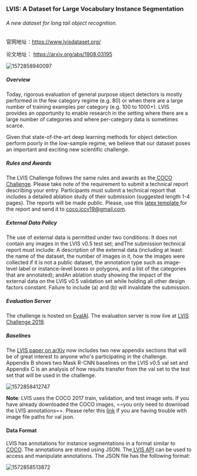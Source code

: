 ### LVIS: A Dataset for Large Vocabulary Instance Segmentation  

###### A new dataset for long tail object recognition.

官网地址：https://www.lvisdataset.org/

论文地址： https://arxiv.org/abs/1908.03195



![1572858940097](D:\Notes\raw_images\1572858940097.png)

##### Overview

Today, rigorous evaluation of general purpose object detectors is mostly performed in the few category regime (e.g. 80) or when there are a large number of training examples per category (e.g. 100 to 1000+). LVIS provides an opportunity to enable research in the setting where there are a large number of categories and where per-category data is sometimes scarce.

Given that state-of-the-art deep learning methods for object detection perform poorly in the low-sample regime, we believe that our dataset poses an important and exciting new scientific challenge.

##### Rules and Awards

The LVIS Challenge follows the same rules and awards as the[ COCO Challenge](http://cocodataset.org/#detection-2019). Please take note of the requirement to submit a technical report describing your entry. Participants must submit a technical report that includes a detailed ablation study of their submission (suggested length 1-4 pages). The reports will be made public. Please, use this [latex template ](http://cocodataset.org/files/tech_report_template.zip)for the report and send it to [coco.iccv19@gmail.com](mailto:coco.iccv19@gmail.com).

##### External Data Policy

The use of external data is permitted under two conditions: It does not contain any images in the LVIS v0.5 test set; andThe submission technical report must include: A description of the external data (including at least: the name of the dataset, the number of images in it, how the images were collected if it is not a public dataset, the annotation type such as image-level label or instance-level boxes or polygons, and a list of the categories that are annotated);  andAn ablation study showing the impact of the external data on the LVIS v0.5 validation set while holding all other design factors constant. Failure to include (a) and (b) will invalidate the submission.

##### Evaluation Server

The challenge is hosted on [EvalAI](https://evalai.cloudcv.org/). The evaluation server is now live at [LVIS Challenge 2019](https://evalai.cloudcv.org/web/challenges/challenge-page/442/overview).

##### Baselines

The [LVIS paper on arXiv](https://arxiv.org/abs/1908.03195) now includes two new appendix sections that will be of great interest to anyone who's participating in the challenge. Appendix B shows two Mask R-CNN baselines on the LVIS v0.5 val set and Appendix C is an analysis of how results transfer from the val set to the test set that will be used in the challenge.

  ![1572858412747](D:\Notes\raw_images\1572858412747.png)

**Note**: LVIS uses the COCO 2017 train, validation, and test image sets. If you have already downloaded the COCO images, ==you only need to download the LVIS annotations==. Please refer this [link](https://groups.google.com/forum/#!msg/lvis-dataset/pxFYMCyi6MY/G8vwKLwxAAAJ) if you are having trouble with image file paths for val json.

#### Data Format

LVIS has annotations for instance segmentations in a format similar to [COCO](http://cocodataset.org/#home). The annotations are stored using JSON. The[ LVIS API](https://github.com/lvis-dataset/lvis-api) can be used to access and manipulate annotations. The JSON file has the following format:

![1572858513872](D:\Notes\raw_images\1572858513872.png)